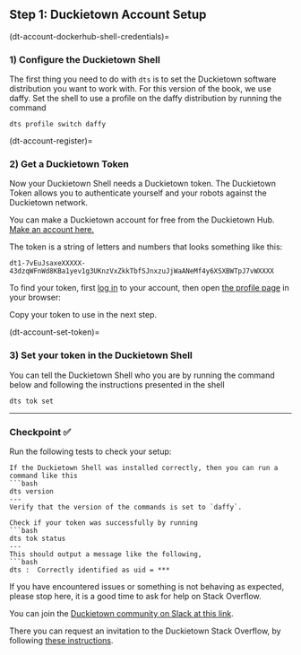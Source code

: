 ## Step 1: Duckietown Account Setup

(dt-account-dockerhub-shell-credentials)=
### 1) Configure the Duckietown Shell

The first thing you need to do with `dts` is to set the Duckietown software distribution you want to work with.
For this version of the book, we use daffy. Set the shell to use a profile on the daffy distribution by running the command

    dts profile switch daffy

(dt-account-register)=
### 2) Get a Duckietown Token

Now your Duckietown Shell needs a Duckietown token. The Duckietown Token allows you to authenticate yourself and your robots against the Duckietown network.

You can make a Duckietown account for free from the Duckietown Hub.
[Make an account here.](https://hub.duckietown.com/signup/)

The token is a string of letters and numbers that looks something like this:

    dt1-7vEuJsaxeXXXXX-43dzqWFnWd8KBa1yev1g3UKnzVxZkkTbfSJnxzuJjWaANeMf4y6XSXBWTpJ7vWXXXX

To find your token, first [log in](https://hub.duckietown.com/signin/) to your account, 
then open [the profile page](https://hub.duckietown.com/profile/) in your browser:

Copy your token to use in the next step.

(dt-account-set-token)=
### 3) Set your token in the Duckietown Shell

You can tell the Duckietown Shell who you are by running the command below and following the 
instructions presented in the shell

    dts tok set

---

### Checkpoint ✅

Run the following tests to check your setup:

```{testexpect}
If the Duckietown Shell was installed correctly, then you can run a command like this
```bash
dts version
---
Verify that the version of the commands is set to `daffy`.
```

```{testexpect}
Check if your token was successfully by running
```bash
dts tok status
---
This should output a message like the following,
```bash
dts :  Correctly identified as uid = ***
```

If you have encountered issues or something is not behaving as expected, please stop here, it is a good time to ask for help on Stack Overflow.

You can join the 
[Duckietown community on Slack at this link](https://duckietown.com/join-slack). 

There you can request an invitation to the Duckietown Stack Overflow, by following [these instructions](https://duckietown.slack.com/archives/CHHQJ0E0H/p1670874390660429).


